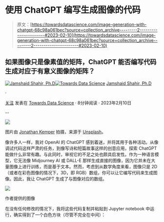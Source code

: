 # 使用 ChatGPT 编写生成图像的代码

> 原文：[https://towardsdatascience.com/image-generation-with-chatgpt-68c98a061bec?source=collection_archive---------2-----------------------#2023-02-10](https://towardsdatascience.com/image-generation-with-chatgpt-68c98a061bec?source=collection_archive---------2-----------------------#2023-02-10)

## 如果图像只是像素值的矩阵，ChatGPT 能否编写代码生成对应于有意义图像的矩阵？

[](https://medium.com/@jashahir?source=post_page-----68c98a061bec--------------------------------)[![Jamshaid Shahir, Ph.D](../Images/3f57e94cb3987f09667326df0cb66b5d.png)](https://medium.com/@jashahir?source=post_page-----68c98a061bec--------------------------------)[](https://towardsdatascience.com/?source=post_page-----68c98a061bec--------------------------------)[![Towards Data Science](../Images/a6ff2676ffcc0c7aad8aaf1d79379785.png)](https://towardsdatascience.com/?source=post_page-----68c98a061bec--------------------------------) [Jamshaid Shahir, Ph.D](https://medium.com/@jashahir?source=post_page-----68c98a061bec--------------------------------)

·

[关注](https://medium.com/m/signin?actionUrl=https%3A%2F%2Fmedium.com%2F_%2Fsubscribe%2Fuser%2F56690d914eaf&operation=register&redirect=https%3A%2F%2Ftowardsdatascience.com%2Fimage-generation-with-chatgpt-68c98a061bec&user=Jamshaid+Shahir%2C+Ph.D&userId=56690d914eaf&source=post_page-56690d914eaf----68c98a061bec---------------------post_header-----------) 发表在 [Towards Data Science](https://towardsdatascience.com/?source=post_page-----68c98a061bec--------------------------------) · 8分钟阅读 · 2023年2月10日

--

[](https://medium.com/m/signin?actionUrl=https%3A%2F%2Fmedium.com%2F_%2Fbookmark%2Fp%2F68c98a061bec&operation=register&redirect=https%3A%2F%2Ftowardsdatascience.com%2Fimage-generation-with-chatgpt-68c98a061bec&source=-----68c98a061bec---------------------bookmark_footer-----------)![](../Images/af469eaaa6a3cbf95c45358f7accd0c1.png)

图片由 [Jonathan Kemper](https://unsplash.com/@jupp?utm_source=unsplash&utm_medium=referral&utm_content=creditCopyText) 拍摄，来源于 [Unsplash](https://unsplash.com/s/photos/chatgpt?utm_source=unsplash&utm_medium=referral&utm_content=creditCopyText)。

像许多人一样，我对 OpenAI 的 ChatGPT 感到着迷，并将其用于各种活动。从像调试代码这样严肃的任务，到像写诗和短篇故事这样的创意应用，探索 ChatGPT 能做什么非常有趣。与此同时，审视它的不足之处也颇具启发性。作为一种语言模型，它无法像 Midjourney AI 或 DALL-E 那样生成直接的图像，因为它并未在大量图像上进行训练，而是基于文本。然而，考虑到从数学角度来看，图像只是 2D（或者在彩色图像的情况下，3D，即 RGB）数组，你可以让它编写代码来生成图像。因此，我让 ChatGPT 生成了与图像对应的数组。

![](../Images/a1e1882ec807c754036b3ca8d7123d83.png)

作者提供的图像

在没有任何修改的情况下，我将这些代码复制并粘贴到 Jupyter notebook 中运行，确实得到了一个白色方块（尽管不完全在中间）：
